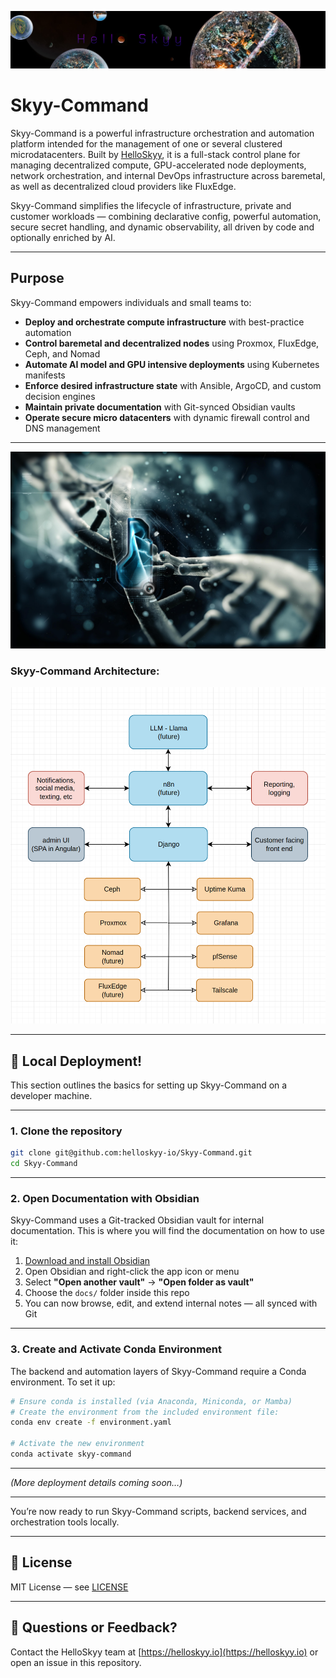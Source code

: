 ![Logo](hello_skyy.jpg)

# Skyy-Command

Skyy-Command is a powerful infrastructure orchestration and automation platform intended for the management of one or several clustered microdatacenters. Built by [HelloSkyy](https://helloskyy.io), it is a full-stack control plane for managing decentralized compute, GPU-accelerated node deployments, network orchestration, and internal DevOps infrastructure across baremetal, as well as decentralized cloud providers like FluxEdge.

Skyy-Command simplifies the lifecycle of infrastructure, private and customer workloads — combining declarative config, powerful automation, secure secret handling, and dynamic observability, all driven by code and optionally enriched by AI.

---

## Purpose

Skyy-Command empowers individuals and small teams to:

- **Deploy and orchestrate compute infrastructure** with best-practice automation  
- **Control baremetal and decentralized nodes** using Proxmox, FluxEdge, Ceph, and Nomad  
- **Automate AI model and GPU intensive deployments** using Kubernetes manifests  
- **Enforce desired infrastructure state** with Ansible, ArgoCD, and custom decision engines  
- **Maintain private documentation** with Git-synced Obsidian vaults  
- **Operate secure micro datacenters** with dynamic firewall control and DNS management  

---

<p align="center">
  <img src="docs/assets/skyy-command-logo.jpg" alt="Skyy-Command Logo" width="650"/>
</p>

### Skyy-Command Architecture:

<p align="center">
  <img src="docs/assets/skyy-command-architecture.png" alt="Skyy-Command Architecture Diagram" width="650"/>
</p>

---

## 🚀 Local Deployment!

This section outlines the basics for setting up Skyy-Command on a developer machine.

---

### 1. Clone the repository

```bash
git clone git@github.com:helloskyy-io/Skyy-Command.git
cd Skyy-Command
```

---

### 2. Open Documentation with Obsidian

Skyy-Command uses a Git-tracked Obsidian vault for internal documentation. This is where you will find the documentation on how to use it:

1. [Download and install Obsidian](https://obsidian.md)
2. Open Obsidian and right-click the app icon or menu
3. Select **"Open another vault"** → **"Open folder as vault"**
4. Choose the `docs/` folder inside this repo
5. You can now browse, edit, and extend internal notes — all synced with Git

---

### 3. Create and Activate Conda Environment

The backend and automation layers of Skyy-Command require a Conda environment. To set it up:

```bash
# Ensure conda is installed (via Anaconda, Miniconda, or Mamba)
# Create the environment from the included environment file:
conda env create -f environment.yaml

# Activate the new environment
conda activate skyy-command
```


---

*(More deployment details coming soon…)*

---

You’re now ready to run Skyy-Command scripts, backend services, and orchestration tools locally.

---

## 📄 License

MIT License — see [LICENSE](./LICENSE)

---

## 💬 Questions or Feedback?

Contact the HelloSkyy team at [https://helloskyy.io](https://helloskyy.io) or open an issue in this repository.









































